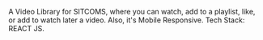 A Video Library for SITCOMS, where you can watch, add to a playlist, like, or add to watch later a video. Also, it's Mobile Responsive.
Tech Stack: REACT JS. 
